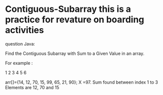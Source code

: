 # Contiguous-Subarray this is a practice for revature on boarding activities
question 
Java:

Find the Contiguous Subarray with Sum to a Given Value in an array.

For example :

1
2
3
4
5
6

arr[]={14, 12, 70, 15, 99, 65, 21, 90};
X =97.
Sum found between index 1 to 3
Elements are 12, 70 and 15
